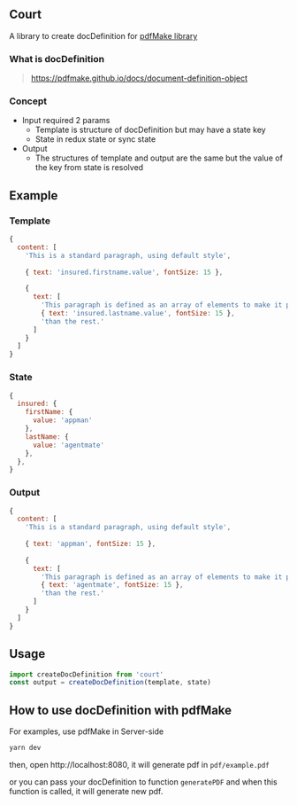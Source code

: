 ## Court

A library to create docDefinition for [pdfMake library](https://github.com/bpampuch/pdfmake)

### What is docDefinition

   > https://pdfmake.github.io/docs/document-definition-object

### Concept

  - Input required 2 params
    - Template is structure of docDefinition but may have a state key
    - State in redux state or sync state
  - Output 
    - The structures of template and output are the same but the value of the key from state is resolved

## Example

### Template

```js
{
  content: [
    'This is a standard paragraph, using default style',
   
    { text: 'insured.firstname.value', fontSize: 15 },
 
    {
      text: [
        'This paragraph is defined as an array of elements to make it possible to ',
        { text: 'insured.lastname.value', fontSize: 15 },
        'than the rest.'
      ]
    }
  ]
}
```

### State

```js
{
  insured: {
    firstName: {
      value: 'appman'
    },
    lastName: {
      value: 'agentmate'
    },
  },
}
```

### Output

```js
{
  content: [
    'This is a standard paragraph, using default style',
   
    { text: 'appman', fontSize: 15 },
 
    {
      text: [
        'This paragraph is defined as an array of elements to make it possible to ',
        { text: 'agentmate', fontSize: 15 },
        'than the rest.'
      ]
    }
  ]
}
```

## Usage

```js
import createDocDefinition from 'court'
const output = createDocDefinition(template, state)
```

## How to use docDefinition with pdfMake 

For examples, use pdfMake in Server-side

```js
yarn dev
``` 

then, open http://localhost:8080, it will generate pdf in `pdf/example.pdf`

or you can pass your docDefinition to function `generatePDF` and when this function is called, it will generate new pdf.
